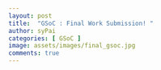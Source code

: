 ```yaml
---
layout: post
title:  "GSoC : Final Work Submission! "
author: syPai
categories: [ GSoC ]
image: assets/images/final_gsoc.jpg
comments: true
---
```


